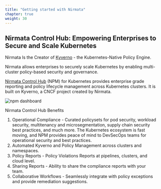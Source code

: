 ```yaml
---
title: "Getting started with Nirmata"
chapter: true
weight: 30
---
```

## Nirmata Control Hub: Empowering Enterprises to Secure and Scale Kubernetes

Nirmata Is the Creator of [Kyverno](https://kyverno.io/) - the Kubernetes-Native Policy Engine.         

Nirmata allows enterprises to securely scale Kubernetes by enabling multi-cluster policy-based security and governance. 

[Nirmata Control Hub](https://docs.nirmata.io/docs/npmk/) (NPM) for Kubernetes provides enterprise grade reporting and policy lifecycle management across Kubernetes clusters. It is built on Kyverno, a CNCF project created by Nirmata.

![npm dashboard](/images/npm-dashboard-new.png)

Nirmata Control Hub Benefits

1. Operational Compliance - Curated policysets for pod security, workload security, multitenancy and microsegmentation, supply chain security best practices, and much more. The Kubernetes ecosystem is fast moving, and NPM provides peace of mind to DevSecOps teams for operational security and best practices.
2. Automated Kyverno and Policy Management across clusters and namespaces.
3. Policy Reports - Policy Violations Reports at pipelines, clusters, and cloud level.
4. Sharing Reports - Ability to share the compliance reports with your team.
5. Collaborative Workflows - Seamlessly integrate with policy exceptions and provide remediation suggestions.
